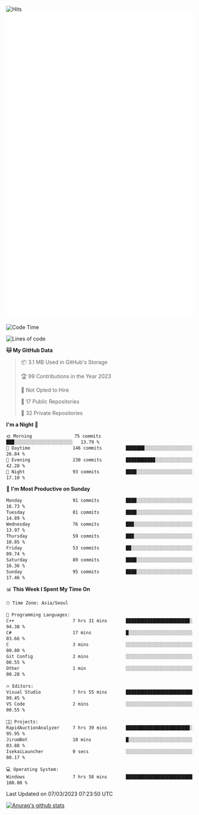 ![Hits](https://hits.seeyoufarm.com/api/count/incr/badge.svg?url=https%3A%2F%2Fgithub.com%2Fkokose1234&count_bg=%2379C83D&title_bg=%23555555&icon=apple.svg&icon_color=%23E7E7E7&title=hits&edge_flat=false)
<br/>
![Metrics](https://github.com/kokose1234/kokose1234/blob/main/github-metrics.svg)

<!--START_SECTION:waka-->
![Code Time](http://img.shields.io/badge/Code%20Time-779%20hrs%2021%20mins-blue)

![Lines of code](https://img.shields.io/badge/From%20Hello%20World%20I%27ve%20Written-17.6%20million%20lines%20of%20code-blue)

**🐱 My GitHub Data** 

> 📦 3.1 MB Used in GitHub's Storage 
 > 
> 🏆 99 Contributions in the Year 2023
 > 
> 🚫 Not Opted to Hire
 > 
> 📜 17 Public Repositories 
 > 
> 🔑 32 Private Repositories 
 > 
**I'm a Night 🦉** 

```text
🌞 Morning                75 commits          ███░░░░░░░░░░░░░░░░░░░░░░   13.79 % 
🌆 Daytime                146 commits         ███████░░░░░░░░░░░░░░░░░░   26.84 % 
🌃 Evening                230 commits         ███████████░░░░░░░░░░░░░░   42.28 % 
🌙 Night                  93 commits          ████░░░░░░░░░░░░░░░░░░░░░   17.10 % 
```
📅 **I'm Most Productive on Sunday** 

```text
Monday                   91 commits          ████░░░░░░░░░░░░░░░░░░░░░   16.73 % 
Tuesday                  81 commits          ████░░░░░░░░░░░░░░░░░░░░░   14.89 % 
Wednesday                76 commits          ███░░░░░░░░░░░░░░░░░░░░░░   13.97 % 
Thursday                 59 commits          ███░░░░░░░░░░░░░░░░░░░░░░   10.85 % 
Friday                   53 commits          ██░░░░░░░░░░░░░░░░░░░░░░░   09.74 % 
Saturday                 89 commits          ████░░░░░░░░░░░░░░░░░░░░░   16.36 % 
Sunday                   95 commits          ████░░░░░░░░░░░░░░░░░░░░░   17.46 % 
```


📊 **This Week I Spent My Time On** 

```text
🕑︎ Time Zone: Asia/Seoul

💬 Programming Languages: 
C++                      7 hrs 31 mins       ████████████████████████░   94.38 % 
C#                       17 mins             █░░░░░░░░░░░░░░░░░░░░░░░░   03.66 % 
C                        3 mins              ░░░░░░░░░░░░░░░░░░░░░░░░░   00.80 % 
Git Config               2 mins              ░░░░░░░░░░░░░░░░░░░░░░░░░   00.55 % 
Other                    1 min               ░░░░░░░░░░░░░░░░░░░░░░░░░   00.28 % 

🔥 Editors: 
Visual Studio            7 hrs 55 mins       █████████████████████████   99.45 % 
VS Code                  2 mins              ░░░░░░░░░░░░░░░░░░░░░░░░░   00.55 % 

🐱‍💻 Projects: 
RapidAuctionAnalyzer     7 hrs 39 mins       ████████████████████████░   95.95 % 
JirumBot                 18 mins             █░░░░░░░░░░░░░░░░░░░░░░░░   03.88 % 
IsekaiLauncher           0 secs              ░░░░░░░░░░░░░░░░░░░░░░░░░   00.17 % 

💻 Operating System: 
Windows                  7 hrs 58 mins       █████████████████████████   100.00 % 
```


 Last Updated on 07/03/2023 07:23:50 UTC
<!--END_SECTION:waka-->

[![Anurag's github stats](https://github-readme-stats.vercel.app/api?username=kokose1234&theme=dracula)](https://github.com/anuraghazra/github-readme-stats)



	
